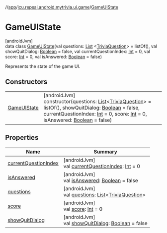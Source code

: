 //[app](../../../index.md)/[icu.repsaj.android.mytrivia.ui.game](../index.md)/[GameUIState](index.md)

# GameUIState

[androidJvm]\
data class [GameUIState](index.md)(val
questions: [List](https://kotlinlang.org/api/latest/jvm/stdlib/kotlin.collections/-list/index.html)
&lt;[TriviaQuestion](../../icu.repsaj.android.mytrivia.model/-trivia-question/index.md)&gt; =
listOf(), val
showQuitDialog: [Boolean](https://kotlinlang.org/api/latest/jvm/stdlib/kotlin/-boolean/index.html) =
false, val
currentQuestionIndex: [Int](https://kotlinlang.org/api/latest/jvm/stdlib/kotlin/-int/index.html) =
0, val score: [Int](https://kotlinlang.org/api/latest/jvm/stdlib/kotlin/-int/index.html) = 0, val
isAnswered: [Boolean](https://kotlinlang.org/api/latest/jvm/stdlib/kotlin/-boolean/index.html) =
false)

Represents the state of the game UI.

## Constructors

|                                   |                                                                                                                                                                                                                                                                                                                                                                                                                                                                                                                                                                                                                                                         |
|-----------------------------------|---------------------------------------------------------------------------------------------------------------------------------------------------------------------------------------------------------------------------------------------------------------------------------------------------------------------------------------------------------------------------------------------------------------------------------------------------------------------------------------------------------------------------------------------------------------------------------------------------------------------------------------------------------|
| [GameUIState](-game-u-i-state.md) | [androidJvm]<br>constructor(questions: [List](https://kotlinlang.org/api/latest/jvm/stdlib/kotlin.collections/-list/index.html)&lt;[TriviaQuestion](../../icu.repsaj.android.mytrivia.model/-trivia-question/index.md)&gt; = listOf(), showQuitDialog: [Boolean](https://kotlinlang.org/api/latest/jvm/stdlib/kotlin/-boolean/index.html) = false, currentQuestionIndex: [Int](https://kotlinlang.org/api/latest/jvm/stdlib/kotlin/-int/index.html) = 0, score: [Int](https://kotlinlang.org/api/latest/jvm/stdlib/kotlin/-int/index.html) = 0, isAnswered: [Boolean](https://kotlinlang.org/api/latest/jvm/stdlib/kotlin/-boolean/index.html) = false) |

## Properties

| Name                                              | Summary                                                                                                                                                                                                                            |
|---------------------------------------------------|------------------------------------------------------------------------------------------------------------------------------------------------------------------------------------------------------------------------------------|
| [currentQuestionIndex](current-question-index.md) | [androidJvm]<br>val [currentQuestionIndex](current-question-index.md): [Int](https://kotlinlang.org/api/latest/jvm/stdlib/kotlin/-int/index.html) = 0                                                                              |
| [isAnswered](is-answered.md)                      | [androidJvm]<br>val [isAnswered](is-answered.md): [Boolean](https://kotlinlang.org/api/latest/jvm/stdlib/kotlin/-boolean/index.html) = false                                                                                       |
| [questions](questions.md)                         | [androidJvm]<br>val [questions](questions.md): [List](https://kotlinlang.org/api/latest/jvm/stdlib/kotlin.collections/-list/index.html)&lt;[TriviaQuestion](../../icu.repsaj.android.mytrivia.model/-trivia-question/index.md)&gt; |
| [score](score.md)                                 | [androidJvm]<br>val [score](score.md): [Int](https://kotlinlang.org/api/latest/jvm/stdlib/kotlin/-int/index.html) = 0                                                                                                              |
| [showQuitDialog](show-quit-dialog.md)             | [androidJvm]<br>val [showQuitDialog](show-quit-dialog.md): [Boolean](https://kotlinlang.org/api/latest/jvm/stdlib/kotlin/-boolean/index.html) = false                                                                              |
